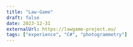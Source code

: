 ```yaml
---
title: "Law-Game"
draft: false
date: 2023-12-31
externalUrl: https://lawgame-project.eu/
tags: ["experience", "C#", "photogrammetry"]
---
```

